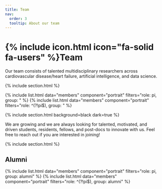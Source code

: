 ```yaml
---
title: Team
nav:
  order: 3
  tooltip: About our team
---
```


# {% include icon.html icon="fa-solid fa-users" %}Team

Our team consists of talented multidisciplinary researchers across cardiovascular disease/heart failure, artificial intelligence, and data science. 

{% include section.html %}

{% include list.html data="members" component="portrait" filters="role: pi, group: " %}
{% include list.html data="members" component="portrait" filters="role: ^(?!pi$), group: " %}

{% include section.html background=black dark=true %}

We are growing and we are always looking for talented, motivated, and driven students, residents, fellows, and post-docs to innovate with us. Feel free to reach out if you are interested in joining!

{% include section.html %}
## Alumni

{% include list.html data="members" component="portrait" filters="role: pi, group: alumni" %}
{% include list.html data="members" component="portrait" filters="role: ^(?!pi$), group: alumni" %}
